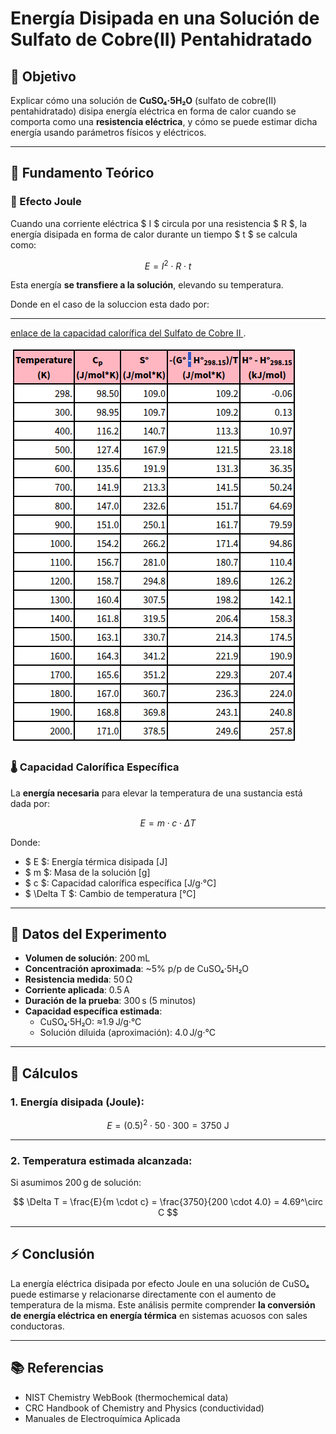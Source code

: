 # Energía Disipada en una Solución de Sulfato de Cobre(II) Pentahidratado

## 🔬 Objetivo

Explicar cómo una solución de **CuSO₄·5H₂O** (sulfato de cobre(II) pentahidratado) disipa energía eléctrica en forma de calor cuando se comporta como una **resistencia eléctrica**, y cómo se puede estimar dicha energía usando parámetros físicos y eléctricos.

---

## 🧪 Fundamento Teórico

### 🔌 Efecto Joule

Cuando una corriente eléctrica $ I $ circula por una resistencia $ R $, la energía disipada en forma de calor durante un tiempo $ t $ se calcula como:

$$
E = I^2 \cdot R \cdot t
$$

Esta energía **se transfiere a la solución**, elevando su temperatura.

Donde en el caso de la soluccion esta dado por:

---

[enlace de la capacidad calorífica del Sulfato de Cobre II ](https://webbook.nist.gov/cgi/cbook.cgi?ID=C7758987&Type=JANAFS&Table=on#:~:text=298.98.50%20109.0%20109.2,97).


![Tabla tomada del a pagina de NIST Chemistry WebBook, SRD 69](image.png)

### 🌡️ Capacidad Calorífica Específica

La **energía necesaria** para elevar la temperatura de una sustancia está dada por:

$$
E = m \cdot c \cdot \Delta T
$$

Donde:

- $ E $: Energía térmica disipada [J]  
- $ m $: Masa de la solución [g]  
- $ c $: Capacidad calorífica específica [J/g·°C]  
- $ \Delta T $: Cambio de temperatura [°C]

---

## 🧾 Datos del Experimento

- **Volumen de solución**: 200 mL  
- **Concentración aproximada**: ~5% p/p de CuSO₄·5H₂O  
- **Resistencia medida**: 50 Ω  
- **Corriente aplicada**: 0.5 A  
- **Duración de la prueba**: 300 s (5 minutos)  
- **Capacidad específica estimada**:  
  - CuSO₄·5H₂O: ≈1.9 J/g·°C  
  - Solución diluida (aproximación): 4.0 J/g·°C  

---

## 🧮 Cálculos

### 1. **Energía disipada (Joule):**

$$
E = (0.5)^2 \cdot 50 \cdot 300 = 3750\ \text{J}
$$

---

### 2. **Temperatura estimada alcanzada:**

Si asumimos 200 g de solución:

$$
\Delta T = \frac{E}{m \cdot c} = \frac{3750}{200 \cdot 4.0} = 4.69^\circ C
$$

---

## ⚡ Conclusión

La energía eléctrica disipada por efecto Joule en una solución de CuSO₄ puede estimarse y relacionarse directamente con el aumento de temperatura de la misma. Este análisis permite comprender **la conversión de energía eléctrica en energía térmica** en sistemas acuosos con sales conductoras.

---

## 📚 Referencias

- NIST Chemistry WebBook (thermochemical data)  
- CRC Handbook of Chemistry and Physics (conductividad)  
- Manuales de Electroquímica Aplicada

